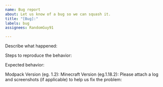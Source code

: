 ```yaml
---
name: Bug report
about: Let us know of a bug so we can squash it.
title: "[Bug]:"
labels: bug
assignees: RandomGuy91

---
```


Describe what happened:


Steps to reproduce the behavior:


Expected behavior:


Modpack Version (eg. 1.2):
Minecraft Version (eg.1.18.2):
Please attach a log and screenshots (if applicable) to help us fix the problem:
